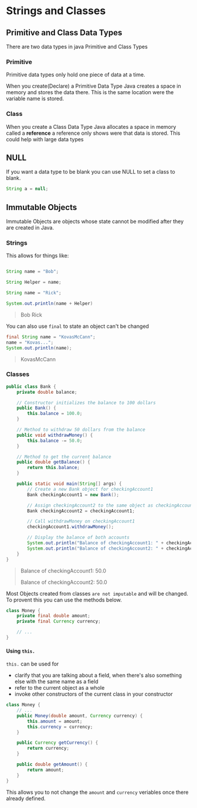 # Strings and Classes

## Primitive and Class Data Types

There are two data types in java Primitive and Class Types

### Primitive

Primitive data types only hold one piece of data at a time.

When you create(Declare) a Primitive Data Type Java creates a space in memory and stores the data there. This is the same location were the variable name is stored.

### Class

When you create a Class Data Type Java allocates a space in memory called a **reference** a reference only shows were that data is stored. This could help with large data types

## NULL

If you want a data type to be blank you can use NULL to set a class to blank.

```java
String a = null;
```

## Immutable Objects

Immutable Objects are objects whose state cannot be modified after they are created in Java.

### Strings
This allows for things like:

```java

String name = "Bob";

String Helper = name;

String name = "Rick";

System.out.println(name + Helper)
```
> Bob Rick

You can also use ``final`` to state an object can't be changed

```java
final String name = "KovasMcCann";
name = "Kovas...";
System.out.println(name);
```
> KovasMcCann

### Classes 

```java
public class Bank {
    private double balance;

    // Constructor initializes the balance to 100 dollars
    public Bank() {
        this.balance = 100.0;
    }

    // Method to withdraw 50 dollars from the balance
    public void withdrawMoney() {
        this.balance -= 50.0;
    }

    // Method to get the current balance
    public double getBalance() {
        return this.balance;
    }

    public static void main(String[] args) {
        // Create a new Bank object for checkingAccount1
        Bank checkingAccount1 = new Bank();

        // Assign checkingAccount2 to the same object as checkingAccount1
        Bank checkingAccount2 = checkingAccount1;

        // Call withdrawMoney on checkingAccount1
        checkingAccount1.withdrawMoney();

        // Display the balance of both accounts
        System.out.println("Balance of checkingAccount1: " + checkingAccount1.getBalance());
        System.out.println("Balance of checkingAccount2: " + checkingAccount2.getBalance());
    }
}
```

> Balance of checkingAccount1: 50.0
>
> Balance of checkingAccount2: 50.0


Most Objects created from classes ``are not imputable`` and will be changed. 
To provent this you can use the methods below.

```java
class Money {
    private final double amount;
    private final Currency currency;

    // ...
}
```

#### Using ``this.``

``this.`` can be used for 

- clarify that you are talking about a field, when there's also something else with the same name as a field
- refer to the current object as a whole
- invoke other constructors of the current class in your constructor

```java
class Money {
    // ...
    public Money(double amount, Currency currency) {
        this.amount = amount;
        this.currency = currency;
    }

    public Currency getCurrency() {
        return currency;
    }

    public double getAmount() {
        return amount;
    }
}
```

This allows you to not change the ``amount`` and ``currency`` veriables once there already defined. 
